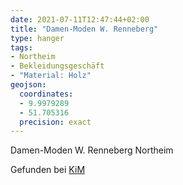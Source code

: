```yaml
---
date: 2021-07-11T12:47:44+02:00
title: "Damen-Moden W. Renneberg"
type: hanger
tags:
- Northeim
- Bekleidungsgeschäft
- "Material: Holz"
geojson:
  coordinates:
  - 9.9979289
  - 51.705316
  precision: exact
---
```


Damen-Moden W. Renneberg Northeim
<div class="source">Gefunden bei <a href="https://www.neue-arbeit-brockensammlung.de/geschaefte/zweigstelle-kim/">KiM</a></div>
